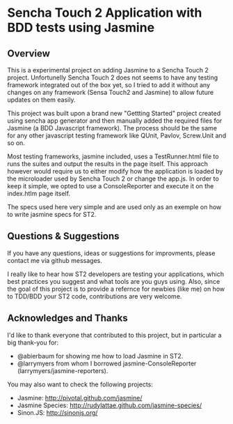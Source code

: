 Sencha Touch 2 Application with BDD tests using Jasmine
=======================================================

Overview
--------
This is a experimental project on adding Jasmine to a Sencha Touch 2 project. Unfortunelly Sencha Touch 2 does not seems to have any testing framework integrated out of the box yet, so I tried to add it without any changes on any framework (Sensa Touch2 and Jasmine) to allow future updates on them easily.  

This project was built upon a brand new "Gettting Started" project created using sencha app generator and then manually added the required files for Jasmine (a BDD Javascript framework). The process should be the same for any other javascript testing framework like QUnit, Pavlov, Screw.Unit and so on.  

Most testing frameworks, jasmine included, uses a TestRunner.html file to runs the suites and output the results in the page itself. This approach however would require us to either modify how the application is loaded by the microloader used by Sencha Touch 2 or change the app.js. In order to keep it simple, we opted to use a ConsoleReporter and execute it on the index.htlm page itself.

The specs used here very simple and are used only as an exemple on how to write jasmine specs for ST2.

Questions & Suggestions
-----------------------
If you have any questions, ideas or suggestions for improvments, please contact me via github messages.

I really like to hear how ST2 developers are testing your applications, which best practices you suggest and what tools are you guys using. Also, since the goal of this project is to provide a refernce for newbies (like me) on how to TDD/BDD your ST2 code, contributions are very welcome.

Acknowledges and Thanks
-----------------------

I'd like to thank everyone that contributed to this project, but in particular a big thank-you for:

* @abierbaum for showing me how to load Jasmine in ST2.
* @larrymyers from whom I borrowed jasmine-ConsoleReporter (larrymyers/jasmine-reporters).

You may also want to check the following projects:

* Jasmine: http://pivotal.github.com/jasmine/
* Jasmine Species: http://rudylattae.github.com/jasmine-species/
* Sinon.JS: http://sinonjs.org/